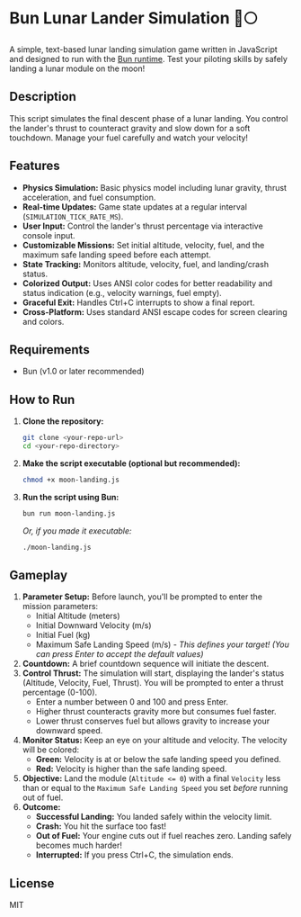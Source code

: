 # Bun Lunar Lander Simulation 🚀🌕

A simple, text-based lunar landing simulation game written in JavaScript and designed to run with the [Bun runtime](https://bun.sh/). Test your piloting skills by safely landing a lunar module on the moon!

## Description

This script simulates the final descent phase of a lunar landing. You control the lander's thrust to counteract gravity and slow down for a soft touchdown. Manage your fuel carefully and watch your velocity!

## Features

*   **Physics Simulation:** Basic physics model including lunar gravity, thrust acceleration, and fuel consumption.
*   **Real-time Updates:** Game state updates at a regular interval (`SIMULATION_TICK_RATE_MS`).
*   **User Input:** Control the lander's thrust percentage via interactive console input.
*   **Customizable Missions:** Set initial altitude, velocity, fuel, and the maximum safe landing speed before each attempt.
*   **State Tracking:** Monitors altitude, velocity, fuel, and landing/crash status.
*   **Colorized Output:** Uses ANSI color codes for better readability and status indication (e.g., velocity warnings, fuel empty).
*   **Graceful Exit:** Handles Ctrl+C interrupts to show a final report.
*   **Cross-Platform:** Uses standard ANSI escape codes for screen clearing and colors.

## Requirements

*   Bun (v1.0 or later recommended)

## How to Run

1.  **Clone the repository:**
    ```bash
    git clone <your-repo-url>
    cd <your-repo-directory>
    ```
2.  **Make the script executable (optional but recommended):**
    ```bash
    chmod +x moon-landing.js
    ```
3.  **Run the script using Bun:**
    ```bash
    bun run moon-landing.js
    ```
    *Or, if you made it executable:*
    ```bash
    ./moon-landing.js
    ```

## Gameplay

1.  **Parameter Setup:** Before launch, you'll be prompted to enter the mission parameters:
    *   Initial Altitude (meters)
    *   Initial Downward Velocity (m/s)
    *   Initial Fuel (kg)
    *   Maximum Safe Landing Speed (m/s) - *This defines your target!*
    *(You can press Enter to accept the default values)*
2.  **Countdown:** A brief countdown sequence will initiate the descent.
3.  **Control Thrust:** The simulation will start, displaying the lander's status (Altitude, Velocity, Fuel, Thrust). You will be prompted to enter a thrust percentage (0-100).
    *   Enter a number between 0 and 100 and press Enter.
    *   Higher thrust counteracts gravity more but consumes fuel faster.
    *   Lower thrust conserves fuel but allows gravity to increase your downward speed.
4.  **Monitor Status:** Keep an eye on your altitude and velocity. The velocity will be colored:
    *   **Green:** Velocity is at or below the safe landing speed you defined.
    *   **Red:** Velocity is higher than the safe landing speed.
5.  **Objective:** Land the module (`Altitude <= 0`) with a final `Velocity` less than or equal to the `Maximum Safe Landing Speed` you set *before* running out of fuel.
6.  **Outcome:**
    *   **Successful Landing:** You landed safely within the velocity limit.
    *   **Crash:** You hit the surface too fast!
    *   **Out of Fuel:** Your engine cuts out if fuel reaches zero. Landing safely becomes much harder!
    *   **Interrupted:** If you press Ctrl+C, the simulation ends.

## License
MIT

